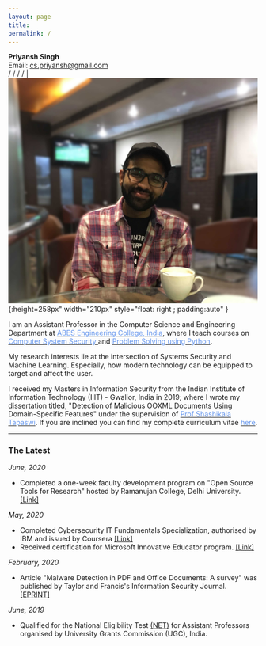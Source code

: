 ```yaml
---
layout: page
title: 
permalink: /
---
```


<head>
	<!-- Place your kit's code here -->
	<script src="https://kit.fontawesome.com/d06797ceaa.js" crossorigin="anonymous"></script>
</head>

**Priyansh Singh** <br> <!-- SDEI <br>  -->    Email: <a href="mailto: cs.priyansh@gmail.com">cs.priyansh@gmail.com</a><br> <a href="https://scholar.google.com/citations?hl=en&user=xN5oO6IAAAAJ" target="_blank"><i class="fab fa-google" href="#"></i></a> /  <a href="https://www.linkedin.com/in/priyanshsingh/" target="_blank"><i class="fab fa-linkedin" href="#"></i></a> / <a href="https://github.com/priyanshs" target="_blank"><i class="fab fa-github" href="#"></i></a> / <a href="https://www.instagram.com/boardslayer" target="_blank"><i class="fab fa-instagram" href="#"></i></a> / <a href="https://twitter.com/boardslayer" target="_blank"><i class="fab fa-twitter" href="#"></i></a> | ![](/assets/images/priyansh.jpg){:height=258px" width="210px" style="float: right ; padding:auto" }

I am an Assistant Professor in the Computer Science and Engineering Department at [<span style="color: #6495ED">ABES Engineering College, India</span>](https://www.abes.ac.in/), where I teach courses on [<span style="color: #6495ED">Computer System Security </span>](assets/pages/computer_system_security)and [<span style="color: #6495ED">Problem Solving using Python</span>](assets/pages/problem_solving).

My research interests lie at the intersection of Systems Security and Machine Learning. Especially, how modern technology can be equipped to target and affect the user.

I received my Masters in Information Security from the Indian Institute of Information Technology (IIIT) - Gwalior, India in 2019; where I wrote my dissertation titled, "Detection of Malicious OOXML Documents Using Domain-Specific Features" under the supervision of [<span style="color: #6495ED	">Prof Shashikala Tapaswi</span>](https://www.iiitm.ac.in/index.php/en/component/splms/teacher/Prof.Shashikala). If you are inclined you can find my complete curriculum vitae [<span style="color: #6495ED	">here</span>](assets/files/PriyanshSingh.pdf). 

_________________

### The Latest 
_June, 2020_
* Completed a one-week faculty development program on "Open Source Tools for Research" hosted by Ramanujan College, Delhi University.[<span>[Link]</span>](https://drive.google.com/file/d/1sRuurrZD3jQVhcwxJzXK6k-sECeTiV5V/)

_May, 2020_
* Completed Cybersecurity IT Fundamentals Specialization, authorised by IBM and issued by Coursera [<span>[Link]</span>](https://www.youracclaim.com/badges/d65ca7eb-ec0d-4a88-aaf5-bfd78178590a/)
* Received certification for Microsoft Innovative Educator program. [<span>[Link]</span>](https://drive.google.com/file/d/1JRI1RXHiuUi8viFleI6WzfLvo0PuZCUS/)

_February, 2020_
* Article "Malware Detection in PDF and Office Documents: A survey" was published by Taylor and Francis's Information Security Journal. [<span>[EPRINT]</span>](https://www.tandfonline.com/eprint/WUCN42SFVRUKWTWVGUSK/full?target=10.1080/19393555.2020.1723747)

_June, 2019_
* Qualified for the National Eligibility Test [<span>(NET)</span>](https://ugcnet.nta.nic.in/) for Assistant Professors organised by University Grants Commission (UGC), India. 